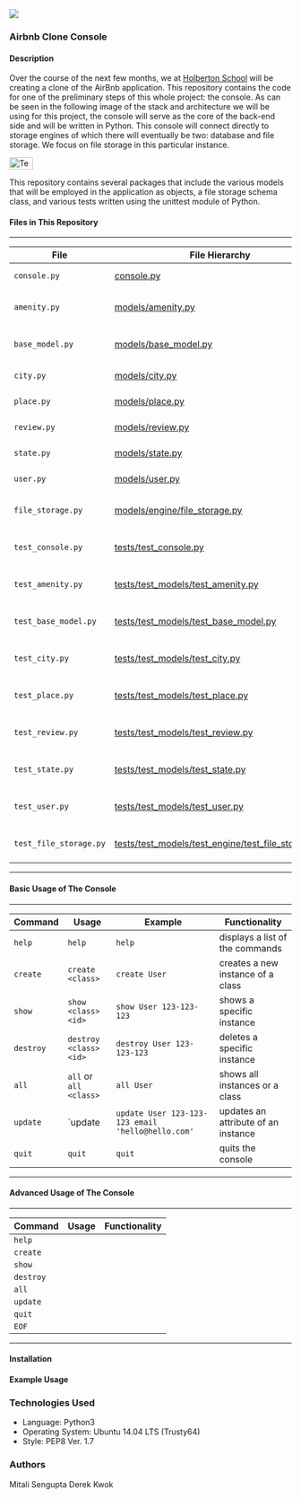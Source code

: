 <img src="https://www.holbertonschool.com/holberton-logo-twitter-card.png">

### Airbnb Clone Console

#### Description
Over the course of the next few months, we at [Holberton School](https://www.holbertonschool.com/) will be creating a clone of the AirBnb application. This repository contains the code for one of the preliminary steps of this whole project: the console. As can be seen in the following image of the stack and architecture we will be using for this project, the console will serve as the core of the back-end side and will be written in Python. This console will connect directly to storage engines of which there will eventually be two: database and file storage. We focus on file storage in this particular instance.

<p><img src="https://s3.amazonaws.com/intranet-projects-files/concepts/74/hbnb_step5.png" alt="Technology" width="42" height="22"></p>

This repository contains several packages that include the various models that will be employed in the application as objects, a file storage schema class, and various tests written using the unittest module of Python.

#### Files in This Repository
---
| File                   | File Hierarchy                                       | Description
|------------------------|------------------------------------------------------|--------------------------------------|
| `console.py`           | [console.py](console.py)                                        | The main console file                |
| `amenity.py`           | [models/amenity.py](models/amenity.py)                                  | The amenity subclass                 |
| `base_model.py`        | [models/base_model.py](models/base_model.py)                               | The base model superclass            |
| `city.py`              | [models/city.py](models/city.py)                                     | The city subclass                    |
| `place.py`             | [models/place.py](models/place.py)                                    | The place subclass                   |
| `review.py`            | [models/review.py](models/review.py)                                   | The review subclass                  |
| `state.py`             | [models/state.py](models/state.py)                                    | The state subclass                   |
| `user.py`              | [models/user.py](models/user.py)                                     | The user subclass                    |
| `file_storage.py`      | [models/engine/file_storage.py](models/engine/file_storage.py)                      | The file storage class               |
| `test_console.py`      | [tests/test_console.py](tests/test_console.py)                              | The unittest module for console      |
| `test_amenity.py`      | [tests/test_models/test_amenity.py](tests/test_models/test_amenity.py)                  | The unittest module for amenity      |
| `test_base_model.py`   | [tests/test_models/test_base_model.py](tests/test_models/test_base_model.py)               | The unittest module for base model   |
| `test_city.py`         | [tests/test_models/test_city.py](tests/test_models/test_city.py)                     | The unittest module for city         |
| `test_place.py`        | [tests/test_models/test_place.py](tests/test_models/test_place.py)                    | The unittest module for place        |
| `test_review.py`       | [tests/test_models/test_review.py](tests/test_models/test_review.py)                   | The unittest module for review       |
| `test_state.py`        | [tests/test_models/test_state.py](tests/test_models/test_state.py)                    | The unittest module for state        |
| `test_user.py`         | [tests/test_models/test_user.py](tests/test_models/test_user.py)                     | The unittest module for user         |
| `test_file_storage.py` | [tests/test_models/test_engine/test_file_storage.py](tests/test_models/test_engine/test_file_storage.py) | The unittest module for file storage |
---

#### Basic Usage of The Console
---
| Command    | Usage                                    | Example                                           | Functionality                       |
|------------|------------------------------------------|---------------------------------------------------|-------------------------------------|
| `help`     | `help`                                   | `help`                                            | displays a list of the commands     |
| `create`   | `create <class>`                         | `create User`                                     | creates a new instance of a class   |
| `show`     | `show <class> <id>`                      | `show User 123-123-123`                           | shows a specific instance           |
| `destroy`  | `destroy <class> <id>`                   | `destroy User 123-123-123`                        | deletes a specific instance         |
| `all`      | `all` or `all <class>`                   | `all User`                                        | shows all instances or a class      |
| `update`   | `update <class> <id> <attribute> <value> | `update User 123-123-123 email 'hello@hello.com'` | updates an attribute of an instance |
| `quit`     | `quit`                                   | `quit`                                            | quits the console                   |
---

#### Advanced Usage of The Console
---
| Command    | Usage                   | Functionality                    |
|------------|-------------------------|----------------------------------|
| `help`     |                         |                                  |
| `create`   |                         |                                  |
| `show`     |                         |                                  |
| `destroy`  |                         |                                  |
| `all`      |                         |                                  |
| `update`   |                         |                                  |
| `quit`     |                         |                                  |
| `EOF`      |                         |                                  |
---

#### Installation



#### Example Usage



### Technologies Used
* Language: Python3
* Operating System: Ubuntu 14.04 LTS (Trusty64)
* Style: PEP8 Ver. 1.7

### Authors
Mitali Sengupta
Derek Kwok
